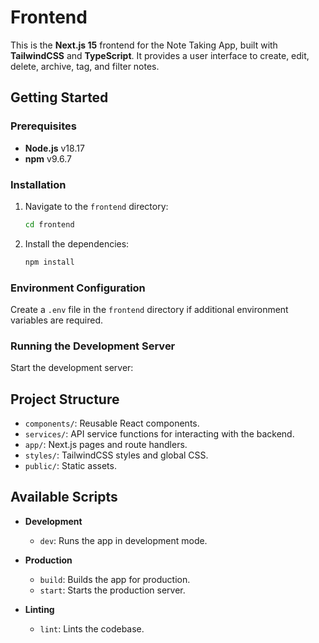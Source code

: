 # Frontend

This is the **Next.js 15** frontend for the Note Taking App, built with **TailwindCSS** and **TypeScript**. It provides a user interface to create, edit, delete, archive, tag, and filter notes.

## Getting Started

### Prerequisites

- **Node.js** v18.17
- **npm** v9.6.7

### Installation

1. Navigate to the `frontend` directory:

    ```bash
    cd frontend
    ```

2. Install the dependencies:

    ```bash
    npm install
    ```

### Environment Configuration

Create a `.env` file in the `frontend` directory if additional environment variables are required.

### Running the Development Server

Start the development server:

## Project Structure

- `components/`: Reusable React components.
- `services/`: API service functions for interacting with the backend.
- `app/`: Next.js pages and route handlers.
- `styles/`: TailwindCSS styles and global CSS.
- `public/`: Static assets.

## Available Scripts

- **Development**
  - `dev`: Runs the app in development mode.
  
- **Production**
  - `build`: Builds the app for production.
  - `start`: Starts the production server.

- **Linting**
  - `lint`: Lints the codebase.

